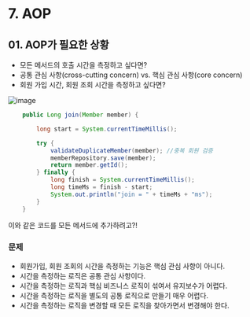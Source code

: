 # 7. AOP
## 01. AOP가 필요한 상황
- 모든 메서드의 호출 시간을 측정하고 싶다면?
- 공통 관심 사항(cross-cutting concern) vs. 핵심 관심 사항(core concern)
- 회원 가입 시간, 회원 조회 시간을 측정하고 싶다면?

![image](https://github.com/GYUNGAEEEE/inflearn-Spring/assets/158580466/02e71fc9-3b37-4955-ad42-ee7053a76eaf)
```java
    public Long join(Member member) {

        long start = System.currentTimeMillis();

        try {
            validateDuplicateMember(member); //중복 회원 검증
            memberRepository.save(member);
            return member.getId();
        } finally {
            long finish = System.currentTimeMillis();
            long timeMs = finish - start;
            System.out.println("join = " + timeMs + "ms");
        }
    }
```
이와 같은 코드를 모든 메서드에 추가하려고?!
### 문제
- 회원가입, 회원 조회의 시간을 측정하는 기능은 핵심 관심 사항이 아니다.
- 시간을 측정하는 로직은 공통 관심 사항이다.
- 시간을 측정하는 로직과 핵심 비즈니스 로직이 섞여서 유지보수가 어렵다.
- 시간을 측정하는 로직을 별도의 공통 로직으로 만들기 매우 어렵다.
- 시간을 측정하는 로직을 변경할 때 모든 로직을 찾아가면서 변경해야 한다.

